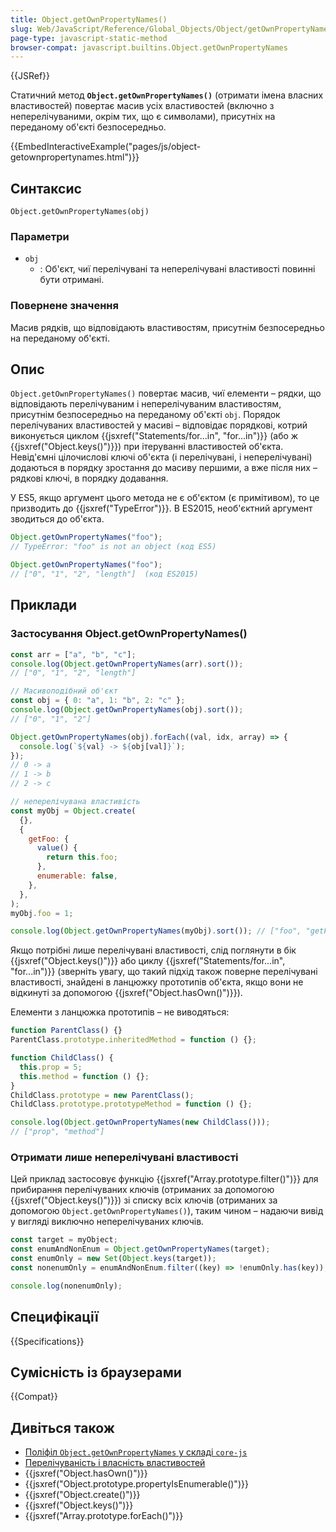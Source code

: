 ```yaml
---
title: Object.getOwnPropertyNames()
slug: Web/JavaScript/Reference/Global_Objects/Object/getOwnPropertyNames
page-type: javascript-static-method
browser-compat: javascript.builtins.Object.getOwnPropertyNames
---
```


{{JSRef}}

Статичний метод **`Object.getOwnPropertyNames()`** (отримати імена власних властивостей) повертає масив усіх властивостей (включно з неперелічуваними, окрім тих, що є символами), присутніх на переданому об'єкті безпосередньо.

{{EmbedInteractiveExample("pages/js/object-getownpropertynames.html")}}

## Синтаксис

```js-nolint
Object.getOwnPropertyNames(obj)
```

### Параметри

- `obj`
  - : Об'єкт, чиї перелічувані та неперелічувані властивості повинні бути отримані.

### Повернене значення

Масив рядків, що відповідають властивостям, присутнім безпосередньо на переданому об'єкті.

## Опис

`Object.getOwnPropertyNames()` повертає масив, чиї елементи – рядки, що відповідають перелічуваним і неперелічуваним властивостям, присутнім безпосередньо на переданому об'єкті `obj`. Порядок перелічуваних властивостей у масиві – відповідає порядкові, котрий виконується циклом {{jsxref("Statements/for...in", "for...in")}} (або ж {{jsxref("Object.keys()")}}) при ітеруванні властивостей об'єкта. Невід'ємні цілочислові ключі об'єкта (і перелічувані, і неперелічувані) додаються в порядку зростання до масиву першими, а вже після них – рядкові ключі, в порядку додавання.

У ES5, якщо аргумент цього метода не є об'єктом (є примітивом), то це призводить до {{jsxref("TypeError")}}. В ES2015, необ'єктний аргумент зводиться до об'єкта.

```js
Object.getOwnPropertyNames("foo");
// TypeError: "foo" is not an object (код ES5)

Object.getOwnPropertyNames("foo");
// ["0", "1", "2", "length"]  (код ES2015)
```

## Приклади

### Застосування Object.getOwnPropertyNames()

```js
const arr = ["a", "b", "c"];
console.log(Object.getOwnPropertyNames(arr).sort());
// ["0", "1", "2", "length"]

// Масивоподібний об'єкт
const obj = { 0: "a", 1: "b", 2: "c" };
console.log(Object.getOwnPropertyNames(obj).sort());
// ["0", "1", "2"]

Object.getOwnPropertyNames(obj).forEach((val, idx, array) => {
  console.log(`${val} -> ${obj[val]}`);
});
// 0 -> a
// 1 -> b
// 2 -> c

// неперелічувана властивість
const myObj = Object.create(
  {},
  {
    getFoo: {
      value() {
        return this.foo;
      },
      enumerable: false,
    },
  },
);
myObj.foo = 1;

console.log(Object.getOwnPropertyNames(myObj).sort()); // ["foo", "getFoo"]
```

Якщо потрібні лише перелічувані властивості, слід поглянути в бік {{jsxref("Object.keys()")}} або циклу {{jsxref("Statements/for...in", "for...in")}} (зверніть увагу, що такий підхід також поверне перелічувані властивості, знайдені в ланцюжку прототипів об'єкта, якщо вони не відкинуті за допомогою {{jsxref("Object.hasOwn()")}}).

Елементи з ланцюжка прототипів – не виводяться:

```js
function ParentClass() {}
ParentClass.prototype.inheritedMethod = function () {};

function ChildClass() {
  this.prop = 5;
  this.method = function () {};
}
ChildClass.prototype = new ParentClass();
ChildClass.prototype.prototypeMethod = function () {};

console.log(Object.getOwnPropertyNames(new ChildClass()));
// ["prop", "method"]
```

### Отримати лише неперелічувані властивості

Цей приклад застосовує функцію {{jsxref("Array.prototype.filter()")}} для прибирання перелічуваних ключів (отриманих за допомогою {{jsxref("Object.keys()")}}) зі списку всіх ключів (отриманих за допомогою `Object.getOwnPropertyNames()`), таким чином – надаючи вивід у вигляді виключно неперелічуваних ключів.

```js
const target = myObject;
const enumAndNonEnum = Object.getOwnPropertyNames(target);
const enumOnly = new Set(Object.keys(target));
const nonenumOnly = enumAndNonEnum.filter((key) => !enumOnly.has(key));

console.log(nonenumOnly);
```

## Специфікації

{{Specifications}}

## Сумісність із браузерами

{{Compat}}

## Дивіться також

- [Поліфіл `Object.getOwnPropertyNames` у складі `core-js`](https://github.com/zloirock/core-js#ecmascript-object)
- [Перелічуваність і власність властивостей](/uk/docs/Web/JavaScript/Enumerability_and_ownership_of_properties)
- {{jsxref("Object.hasOwn()")}}
- {{jsxref("Object.prototype.propertyIsEnumerable()")}}
- {{jsxref("Object.create()")}}
- {{jsxref("Object.keys()")}}
- {{jsxref("Array.prototype.forEach()")}}
